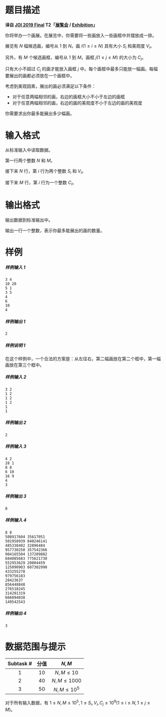 
# 题目描述

**译自 [JOI 2019 Final](https://www.ioi-jp.org/joi/2018/2019-ho/index.html) T2「[展覧会](https://www.ioi-jp.org/joi/2018/2019-ho/2019-ho-t2.pdf) / [Exhibition](https://www.ioi-jp.org/joi/2018/2019-ho/2019-ho-t2-en.pdf)」**

你将举办一个画展。在展览中，你需要将一些画放入一些画框中并摆放成一排。

展览有 $N$ 幅候选画，编号从 $1$ 到 $N$。画 $i ( 1 \le i \le N)$ 具有大小 $S_i$ 和美观度 $V_i$。 

另外，有 $M$ 个候选画框，编号从 $1$ 到 $M$。画框 $j ( 1 \le j \le M)$ 的大小为 $C_j$。

只有大小不超过 $C_j$ 的画才能放入画框 $j$ 中。每个画框中最多只能放一幅画。每幅要展出的画都必须放在一个画框中。

考虑到美观因素，展出的画必须满足以下条件：

* 对于任意两幅相邻的画，右边的画框大小不小于左边的画框
* 对于任意两幅相邻的画，右边的画的美观度不小于左边的画的美观度

你需要求出你最多能展出多少幅画。

# 输入格式

从标准输入中读取数据。

第一行两个整数 $N$ 和 $M$。

接下来 $N$ 行，第 $i$ 行为两个整数 $S_i$ 和 $V_i$。

接下来 $M$ 行，第 $i$ 行为一个整数 $C_i$。

# 输出格式

输出数据到标准输出中。

输出一行一个整数，表示你最多能展出的画的数量。

# 样例

##### 样例输入 1

```plain
3 4
10 20
5 1
3 5
4
6
10
4
```

##### 样例输出 1

```plain
2
```

##### 样例说明 1

在这个样例中，一个合法的方案是：从左往右，第二幅画放在第二个框中，第一幅画放在第三个框中。


##### 样例输入 2

```plain
3 2
1 2
1 2
1 2
1
1
```

##### 样例输出 2

```plain
2
```

##### 样例输入 3

```plain
4 2
28 1
8 8
6 10
16 9
4
3
```

##### 样例输出 3

```plain
0
```

##### 样例输入 4

```plain
8 8
508917604 35617051
501958939 840246141
485338402 32896484
957730250 357542366
904165504 137209882
684085683 775621730
552953629 20004459
125090903 607302990
433255278
979756183
28423637
856448848
276518245
314201319
666094038
149542543
```

##### 样例输出 4

```plain
3
```

# 数据范围与提示

|Subtask #|分值|$N, M$|
|:-:|:-:|:-:|
|1|10|$N, M \le 10$|
|2|40|$N, M \le 1000$|
|3|50|$N, M \le 10^5$|

对于所有输入数据，有 $1 \le N, M \le 10^5, 1 \le S_i, V_i, C_j \le 10^9 (1 \le i \le N, 1 \le j \le M)$。

